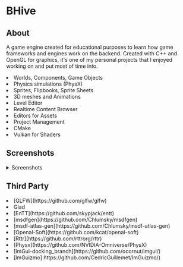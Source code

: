 # BHive

## About
A game engine created for educational purposes to learn how game frameworks and engines work on the backend. Created with C++ and OpenGL for graphics, it's one of my personal projects that I enjoyed working on and put most of time into.

<li>Worlds, Components, Game Objects</li>
<li>Physics simulations (PhysX)</li>
<li>Sprites, Flipbooks, Sprite Sheets</li>
<li>3D meshes and Animations</li>
<li>Level Editor</li>
<li>Realtime Content Browser</li>
<li>Editors for Assets</li>
<li>Project Management</li>
<li>CMake</li>
<li>Vulkan for Shaders</li>

## Screenshots
<details>
<summary>Screenshots</summary>

![level_editor](https://github.com/R3sid3ntD1023/BHive/blob/main/images/level_editor.png?raw=true)
![project_window](https://github.com/R3sid3ntD1023/BHive/blob/main/images/project_selector.png?raw=true)
![asset_window](https://github.com/R3sid3ntD1023/BHive/blob/main/images/AssetWindow.png?raw=true)

### Components
![components](https://github.com/R3sid3ntD1023/BHive/blob/main/images/Components.png?raw=true)
![box_component](https://github.com/R3sid3ntD1023/BHive/blob/main/images/BoxComponent.png?raw=true)
![sphere_component](https://github.com/R3sid3ntD1023/BHive/blob/main/images/SphereComponent.png?raw=true)
![capsule_component](https://github.com/R3sid3ntD1023/BHive/blob/main/images/CapsuleComponent.png?raw=true)
![sprite_component](https://github.com/R3sid3ntD1023/BHive/blob/main/images/SpriteComponent.png?raw=true)
![text_component](https://github.com/R3sid3ntD1023/BHive/blob/main/images/TextComponent.png?raw=true)

### Editors
![flipbook_editor](https://github.com/R3sid3ntD1023/BHive/blob/main/images/FlipbookEditor.png?raw=true)
![sprite_editor](https://github.com/R3sid3ntD1023/BHive/blob/main/images/SpriteEditor.png?raw=true)
![sprite_sheet_editor](https://github.com/R3sid3ntD1023/BHive/blob/main/images/SpriteSheetEditor.png?raw=true)
![input_editor](https://github.com/R3sid3ntD1023/BHive/blob/main/images/InputEditor.png?raw=true)
![texture_editor](https://github.com/R3sid3ntD1023/BHive/blob/main/images/TextureEditor.png?raw=true)

### Example Scene
![example](https://github.com/R3sid3ntD1023/BHive/blob/main/images/TestWorld.png?raw=true)


</details>

## Third Party

<li>[GLFW](https://github.com/glfw/glfw)
<li>Glad
<li>[EnTT](https://github.com/skypjack/entt)
<li>[msdfgen](https://github.com/Chlumsky/msdfgen)
<li>[msdf-atlas-gen](https://github.com/Chlumsky/msdf-atlas-gen)
<li>[Openal-Soft](https://github.com/kcat/openal-soft)
<li>[Rttr](https://github.com/rttrorg/rttr)
<li>[Physx](https://github.com/NVIDIA-Omniverse/PhysX)
<li>[ImGui-docking_branch](https://github.com/ocornut/imgui/)
<li>[ImGuizmo] https://github.com/CedricGuillemet/ImGuizmo/)
